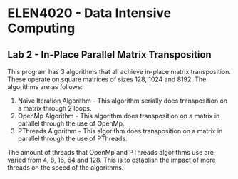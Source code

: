 # ELEN4020 - Data Intensive Computing
## Lab 2 - In-Place Parallel Matrix Transposition
This program has 3 algorithms that all achieve in-place matrix transposition. These operate on square matrices of sizes 128, 1024 and 8192. The algorithms are as follows:

1. Naive Iteration Algorithm - This algorithm serially does transposition on a matrix through 2 loops.
2. OpenMp Algorithm - This algorithm does transposition on a matrix in parallel through the use of OpenMp.
3. PThreads Algorithm - This algorithm does transposition on a matrix in parallel through the use of PThreads.

The amount of threads that OpenMp and PThreads algorithms use are varied from 4, 8, 16, 64 and 128. This is to establish the impact of more threads on the speed of the algorithms.
